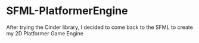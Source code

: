 # SFML-PlatformerEngine
After trying the Cinder library, I decided to come back to the SFML to create my 2D Platformer Game Engine
